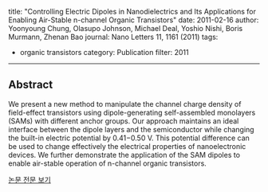 title: "Controlling Electric Dipoles in Nanodielectrics and Its Applications for Enabling Air-Stable n-channel Organic Transistors"
date: 2011-02-16
author: Yoonyoung Chung, Olasupo Johnson, Michael Deal, Yoshio Nishi, Boris Murmann, Zhenan Bao
journal: Nano Letters 11, 1161 (2011)
tags:
- organic transistors
category: Publication
filter: 2011
---

## Abstract

We present a new method to manipulate the channel charge density of field-effect transistors using dipole-generating self-assembled monolayers (SAMs) with different anchor groups. Our approach maintains an ideal interface between the dipole layers and the semiconductor while changing the built-in electric potential by 0.41−0.50 V. This potential difference can be used to change effectively the electrical properties of nanoelectronic devices. We further demonstrate the application of the SAM dipoles to enable air-stable operation of n-channel organic transistors.


[논문 전문 보기](https://pubs.acs.org/doi/abs/10.1021/nl104087u)

